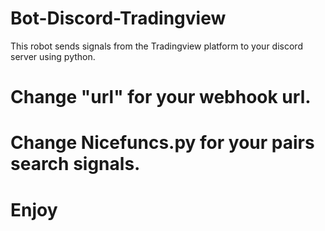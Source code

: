# Bot-Discord-Tradingview
This robot sends signals from the Tradingview platform to your discord server using python.

# Change "url" for your webhook url.

# Change Nicefuncs.py for your pairs search signals.

# Enjoy 
